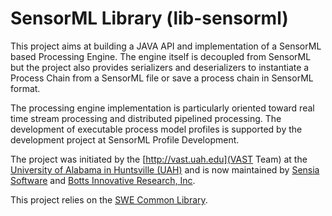 SensorML Library (lib-sensorml)
===============================

This project aims at building a JAVA API and implementation of a SensorML based Processing Engine.
The engine itself is decoupled from SensorML but the project also provides serializers and deserializers 
to instantiate a Process Chain from a SensorML file or save a process chain in SensorML format.

The processing engine implementation is particularly oriented toward real time stream processing and
distributed pipelined processing. The development of executable process model profiles is supported by the
development project at SensorML Profile Development.

The project was initiated by the [http://vast.uah.edu](VAST Team) at the [University of Alabama in Huntsville (UAH)](http://www.uah.edu) and is now maintained by [Sensia Software](http://www.sensiasoftware.com) and [Botts Innovative Research, Inc](http://www.botts-inc.com).

This project relies on the [SWE Common Library](https://github.com/sensiasoft/lib-swe-common). 
